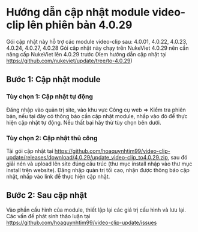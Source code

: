 # Hướng dẫn cập nhật module video-clip lên phiên bản 4.0.29
Gói cập nhật này hỗ trợ các module video-clip sau: 4.0.01, 4.0.22, 4.0.23, 4.0.24, 4.0.27, 4.0.28
Gói câp nhật này chạy trên NukeViet 4.0.29 nên cần nâng cấp NukeViet lên 4.0.29 trước (Xem hướng dẫn cập nhật tại https://github.com/nukeviet/update/tree/to-4.0.29)
## Bước 1: Cập nhật module
### Tùy chọn 1: Cập nhật tự động
Đăng nhập vào quản trị site, vào khu vực Công cụ web => Kiểm tra phiên bản, nếu tại đây có thông báo cần cập nhật module, nhấp vào đó để thực hiện cập nhật tự động. Nếu thất bại hãy thử tùy chọn bên dưới.
### Tùy chọn 2: Cập nhật thủ công
Tải gói cập nhật tại https://github.com/hoaquynhtim99/video-clip-update/releases/download/4.0.29/update_video-clip_to4.0.29.zip, sau đó giải nén và upload lên site đúng cấu trúc (thư mục install nhập vào thư mục install trên website).
Đăng nhập quản trị tối cao, nhận được thông báo cập nhật, nhấp vào link để thực hiện cập nhật.
## Bước 2: Sau cập nhật
Vào phần cấu hình của module, thiết lập lại các giá trị cấu hình và lưu lại.
Các vấn đề phát sinh thảo luận tại https://github.com/hoaquynhtim99/video-clip-update/issues
